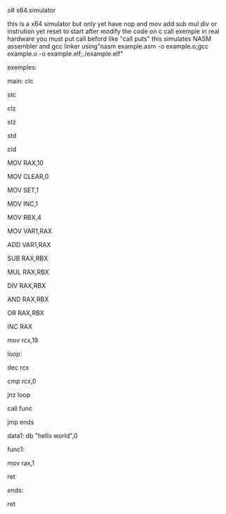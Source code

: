 s# x64.simulator

this is a x64 simulator but only yet have nop and mov  add  sub  mul div or instrution yet
reset to start after modify the code
on c call exemple in real hardware you must put call beford
like "call puts"
this simulates NASM assembler and gcc linker using"nasm example.asm -o example.o;gcc example.o -o example.elf;./example.elf"


exemples:

main:
clc

stc

clz


stz



std


cld



MOV RAX,10


MOV CLEAR,0

MOV SET,1

MOV INC,1

MOV RBX,4

MOV VAR1,RAX


ADD VAR1,RAX


SUB RAX,RBX

MUL RAX,RBX


DIV RAX,RBX

AND RAX,RBX

OR RAX,RBX



INC RAX

mov rcx,19


loop:

dec rcx

cmp rcx,0



jnz loop 



call func



jmp ends


data1: db "hello world",0


func1:



mov rax,1



ret

ends:


ret
